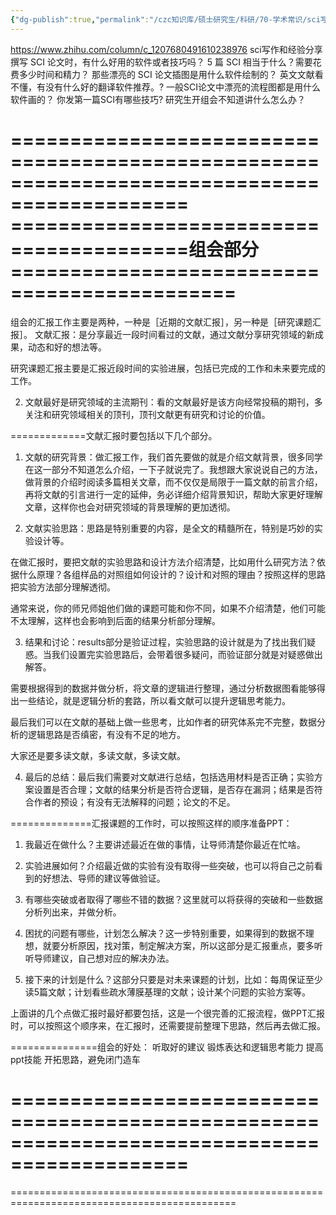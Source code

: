 ```yaml
---
{"dg-publish":true,"permalink":"/czc知识库/硕士研究生/科研/70-学术常识/sci写作和经验分享 组会 知乎：羊驼舍.txt/","dgPassFrontmatter":true,"created":"2024-06-18T17:45:21.819+08:00","updated":"2024-12-08T12:30:44.581+08:00"}
---
```



https://www.zhihu.com/column/c_1207680491610238976
sci写作和经验分享
撰写 SCI 论文时，有什么好用的软件或者技巧吗？
5 篇 SCI 相当于什么？需要花费多少时间和精力？
那些漂亮的 SCI 论文插图是用什么软件绘制的？
英文文献看不懂，有没有什么好的翻译软件推荐。?
一般SCI论文中漂亮的流程图都是用什么软件画的？
你发第一篇SCI有哪些技巧?
研究生开组会不知道讲什么怎么办？

=============================================================================================
=========================================组会部分=============================================
=============================================================================================

组会的汇报工作主要是两种，一种是［近期的文献汇报］，另一种是［研究课题汇报］。
文献汇报：是分享最近一段时间看过的文献，通过文献分享研究领域的新成果，动态和好的想法等。
	
研究课题汇报主要是汇报近段时间的实验进展，包括已完成的工作和未来要完成的工作。

2. 文献最好是研究领域的主流期刊：看的文献最好是该方向经常投稿的期刊，多关注和研究领域相关的顶刊，顶刊文献更有研究和讨论的价值。


=============文献汇报时要包括以下几个部分。

1. 文献的研究背景：做汇报工作，我们首先要做的就是介绍文献背景，很多同学在这一部分不知道怎么介绍，一下子就说完了。我想跟大家说说自己的方法，做背景的介绍时阅读多篇相关文章，而不仅仅是局限于一篇文献的前言介绍，再将文献的引言进行一定的延伸，务必详细介绍背景知识，帮助大家更好理解文章，这样你也会对研究领域的背景理解的更加透彻。

2. 文献实验思路：思路是特别重要的内容，是全文的精髓所在，特别是巧妙的实验设计等。

在做汇报时，要把文献的实验思路和设计方法介绍清楚，比如用什么研究方法？依据什么原理？各组样品的对照组如何设计的？设计和对照的理由？按照这样的思路把实验方法部分理解透彻。

通常来说，你的师兄师姐他们做的课题可能和你不同，如果不介绍清楚，他们可能不太理解，这样也会影响到后面的结果分析部分理解。

3. 结果和讨论：results部分是验证过程，实验思路的设计就是为了找出我们疑惑。当我们设置完实验思路后，会带着很多疑问，而验证部分就是对疑惑做出解答。

需要根据得到的数据并做分析，将文章的逻辑进行整理，通过分析数据图看能够得出一些结论，就是逻辑分析的套路，所以看文献可以提升逻辑思考能力。

最后我们可以在文献的基础上做一些思考，比如作者的研究体系完不完整，数据分析的逻辑思路是否缜密，有没有不足的地方。

大家还是要多读文献，多读文献，多读文献。

4. 最后的总结：最后我们需要对文献进行总结，包括选用材料是否正确；实验方案设置是否合理；文献的结果分析是否符合逻辑，是否存在漏洞；结果是否符合作者的预设；有没有无法解释的问题；论文的不足。

==============汇报课题的工作时，可以按照这样的顺序准备PPT：

1. 我最近在做什么？主要讲述最近在做的事情，让导师清楚你最近在忙啥。

2. 实验进展如何？介绍最近做的实验有没有取得一些突破，也可以将自己之前看到的好想法、导师的建议等做验证。

3. 有哪些突破或者取得了哪些不错的数据？这里就可以将获得的突破和一些数据分析列出来，并做分析。

4. 困扰的问题有哪些，计划怎么解决？这一步特别重要，如果得到的数据不理想，就要分析原因，找对策，制定解决方案，所以这部分是汇报重点，要多听听导师建议，自己想对应的解决办法。

5. 接下来的计划是什么？这部分只要是对未来课题的计划，比如：每周保证至少读5篇文献；计划看些疏水薄膜基理的文献；设计某个问题的实验方案等。

上面讲的几个点做汇报时最好都要包括，这是一个很完善的汇报流程，做PPT汇报时，可以按照这个顺序来，在汇报时，还需要提前整理下思路，然后再去做汇报。

===============组会的好处：
听取好的建议
锻炼表达和逻辑思考能力
提高ppt技能
开拓思路，避免闭门造车

=============================================================================================
=============================================================================================
=============================================================================================









